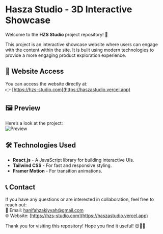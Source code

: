 # Hasza Studio - 3D Interactive Showcase

Welcome to the **HZS Studio** project repository! 🚀

This project is an interactive showcase website where users can engage with the content within the site. It is built using modern technologies to provide a more engaging product exploration experience.

## 🔗 Website Access

You can access the website directly at:  
👉 [https://hzs-studio.com](https://haszastudio.vercel.app)

## 🖼️ Preview

Here’s a look at the project:  
![Preview](https://haszastudio.vercel.app/skrinsut.png)

## 🛠️ Technologies Used

- **React.js** - A JavaScript library for building interactive UIs.  
- **Tailwind CSS** - For fast and responsive styling.  
- **Framer Motion** - For transition animations.

## 📞 Contact

If you have any questions or are interested in collaboration, feel free to reach out:  
📧 Email: hanifahzakiyyah@gmail.com  
🌐 Website: [https://hzs-studio.com](https://haszastudio.vercel.app)

Thank you for visiting this repository! Hope you find it useful! 😊🎨🚀
